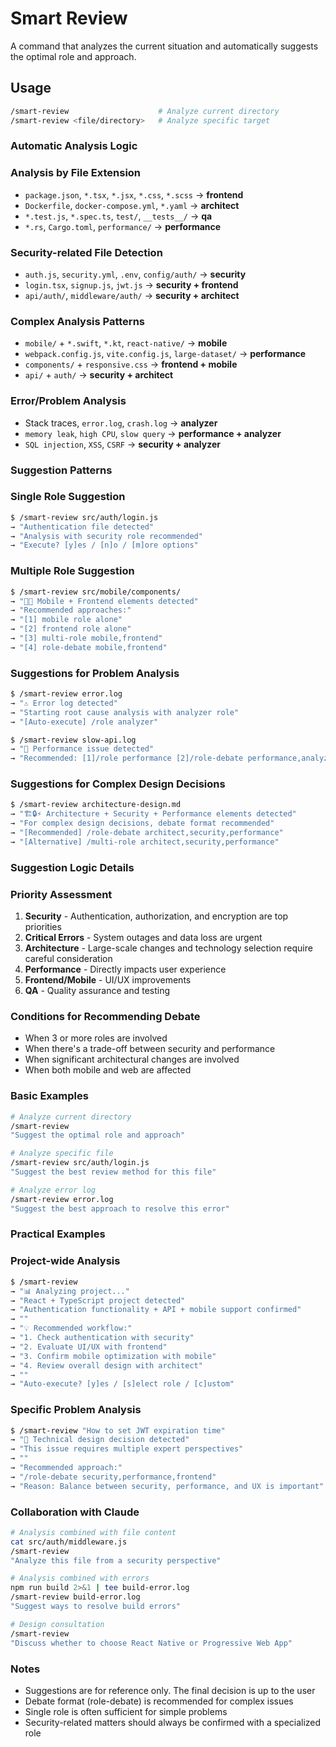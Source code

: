 # Smart Review

A command that analyzes the current situation and automatically suggests the optimal role and approach.

## Usage

```bash
/smart-review                    # Analyze current directory
/smart-review <file/directory>   # Analyze specific target
```

### Automatic Analysis Logic

### Analysis by File Extension

- `package.json`, `*.tsx`, `*.jsx`, `*.css`, `*.scss` → **frontend**
- `Dockerfile`, `docker-compose.yml`, `*.yaml` → **architect**
- `*.test.js`, `*.spec.ts`, `test/`, `__tests__/` → **qa**
- `*.rs`, `Cargo.toml`, `performance/` → **performance**

### Security-related File Detection

- `auth.js`, `security.yml`, `.env`, `config/auth/` → **security**
- `login.tsx`, `signup.js`, `jwt.js` → **security + frontend**
- `api/auth/`, `middleware/auth/` → **security + architect**

### Complex Analysis Patterns

- `mobile/` + `*.swift`, `*.kt`, `react-native/` → **mobile**
- `webpack.config.js`, `vite.config.js`, `large-dataset/` → **performance**
- `components/` + `responsive.css` → **frontend + mobile**
- `api/` + `auth/` → **security + architect**

### Error/Problem Analysis

- Stack traces, `error.log`, `crash.log` → **analyzer**
- `memory leak`, `high CPU`, `slow query` → **performance + analyzer**
- `SQL injection`, `XSS`, `CSRF` → **security + analyzer**

### Suggestion Patterns

### Single Role Suggestion

```bash
$ /smart-review src/auth/login.js
→ "Authentication file detected"
→ "Analysis with security role recommended"
→ "Execute? [y]es / [n]o / [m]ore options"
```

### Multiple Role Suggestion

```bash
$ /smart-review src/mobile/components/
→ "📱🎨 Mobile + Frontend elements detected"
→ "Recommended approaches:"
→ "[1] mobile role alone"
→ "[2] frontend role alone"
→ "[3] multi-role mobile,frontend"
→ "[4] role-debate mobile,frontend"
```

### Suggestions for Problem Analysis

```bash
$ /smart-review error.log
→ "⚠️ Error log detected"
→ "Starting root cause analysis with analyzer role"
→ "[Auto-execute] /role analyzer"

$ /smart-review slow-api.log
→ "🐌 Performance issue detected"
→ "Recommended: [1]/role performance [2]/role-debate performance,analyzer"
```

### Suggestions for Complex Design Decisions

```bash
$ /smart-review architecture-design.md
→ "🏗️🔒⚡ Architecture + Security + Performance elements detected"
→ "For complex design decisions, debate format recommended"
→ "[Recommended] /role-debate architect,security,performance"
→ "[Alternative] /multi-role architect,security,performance"
```

### Suggestion Logic Details

### Priority Assessment

1. **Security** - Authentication, authorization, and encryption are top priorities
2. **Critical Errors** - System outages and data loss are urgent
3. **Architecture** - Large-scale changes and technology selection require careful consideration
4. **Performance** - Directly impacts user experience
5. **Frontend/Mobile** - UI/UX improvements
6. **QA** - Quality assurance and testing

### Conditions for Recommending Debate

- When 3 or more roles are involved
- When there's a trade-off between security and performance
- When significant architectural changes are involved
- When both mobile and web are affected

### Basic Examples

```bash
# Analyze current directory
/smart-review
"Suggest the optimal role and approach"

# Analyze specific file
/smart-review src/auth/login.js
"Suggest the best review method for this file"

# Analyze error log
/smart-review error.log
"Suggest the best approach to resolve this error"
```

### Practical Examples

### Project-wide Analysis

```bash
$ /smart-review
→ "📊 Analyzing project..."
→ "React + TypeScript project detected"
→ "Authentication functionality + API + mobile support confirmed"
→ ""
→ "💡 Recommended workflow:"
→ "1. Check authentication with security"
→ "2. Evaluate UI/UX with frontend"
→ "3. Confirm mobile optimization with mobile"
→ "4. Review overall design with architect"
→ ""
→ "Auto-execute? [y]es / [s]elect role / [c]ustom"
```

### Specific Problem Analysis

```bash
$ /smart-review "How to set JWT expiration time"
→ "🤔 Technical design decision detected"
→ "This issue requires multiple expert perspectives"
→ ""
→ "Recommended approach:"
→ "/role-debate security,performance,frontend"
→ "Reason: Balance between security, performance, and UX is important"
```

### Collaboration with Claude

```bash
# Analysis combined with file content
cat src/auth/middleware.js
/smart-review
"Analyze this file from a security perspective"

# Analysis combined with errors
npm run build 2>&1 | tee build-error.log
/smart-review build-error.log
"Suggest ways to resolve build errors"

# Design consultation
/smart-review
"Discuss whether to choose React Native or Progressive Web App"
```

### Notes

- Suggestions are for reference only. The final decision is up to the user
- Debate format (role-debate) is recommended for complex issues
- Single role is often sufficient for simple problems
- Security-related matters should always be confirmed with a specialized role
